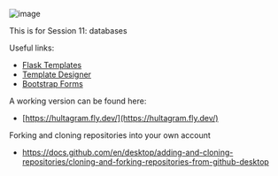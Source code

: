 ![image](https://github.com/user-attachments/assets/df514f14-5755-44ef-a77b-1d2e0643c4a6)

This is for Session 11: databases

Useful links: 
* [Flask Templates](https://flask.palletsprojects.com/en/stable/tutorial/templates/#)
* [Template Designer](https://jinja.palletsprojects.com/en/stable/templates/)
* [Bootstrap Forms](https://getbootstrap.com/docs/5.3/forms/overview/#overview)

A working version can be found here:
* [https://hultagram.fly.dev/](https://hultagram.fly.dev/)

Forking and cloning repositories into your own account
* [https://docs.github.com/en/desktop/adding-and-cloning-repositories/cloning-and-forking-repositories-from-github-desktop
](https://docs.github.com/en/desktop/adding-and-cloning-repositories/cloning-and-forking-repositories-from-github-desktop)
